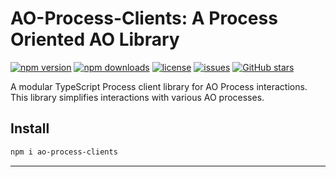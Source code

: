 # AO-Process-Clients: A Process Oriented AO Library
[![npm version](https://img.shields.io/npm/v/ao-process-clients)](https://www.npmjs.com/package/ao-process-clients)
[![npm downloads](https://img.shields.io/npm/dm/ao-process-clients)](https://www.npmjs.com/package/ao-process-clients)
[![license](https://img.shields.io/npm/l/ao-process-clients)](https://github.com/RandAOLabs/ao-process-clients/blob/main/LICENSE)
[![issues](https://img.shields.io/github/issues/RandAOLabs/ao-process-clients)](https://github.com/RandAOLabs/ao-process-clients/issues)
[![GitHub stars](https://img.shields.io/github/stars/RandAOLabs/ao-process-clients?style=social)](https://github.com/RandAOLabs/ao-process-clients)

A modular TypeScript Process client library for AO Process interactions. This library simplifies interactions with various AO processes.

## Install
```bash
npm i ao-process-clients
```
---